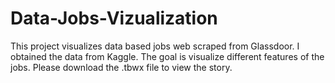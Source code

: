# Data-Jobs-Vizualization

This project visualizes data based jobs web scraped from Glassdoor. I obtained the data from Kaggle. The goal is visualize different features of the jobs. Please download the .tbwx file to view the story.
